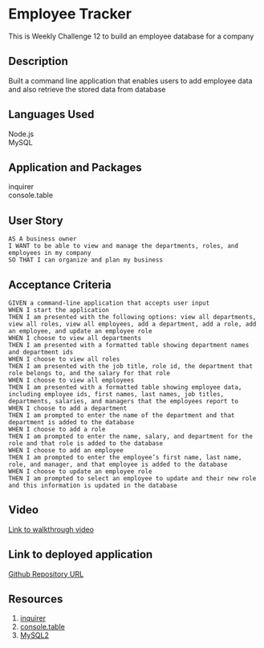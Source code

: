 # Employee Tracker
This is Weekly Challenge 12 to build an employee database for a company

## Description
Built a command line application that enables users to add employee data and also retrieve the stored data from database

## Languages Used
Node.js  
MySQL

## Application and Packages
inquirer  
console.table  

## User Story

```
AS A business owner
I WANT to be able to view and manage the departments, roles, and employees in my company
SO THAT I can organize and plan my business
```

## Acceptance Criteria

```
GIVEN a command-line application that accepts user input
WHEN I start the application
THEN I am presented with the following options: view all departments, view all roles, view all employees, add a department, add a role, add an employee, and update an employee role
WHEN I choose to view all departments
THEN I am presented with a formatted table showing department names and department ids
WHEN I choose to view all roles
THEN I am presented with the job title, role id, the department that role belongs to, and the salary for that role
WHEN I choose to view all employees
THEN I am presented with a formatted table showing employee data, including employee ids, first names, last names, job titles, departments, salaries, and managers that the employees report to
WHEN I choose to add a department
THEN I am prompted to enter the name of the department and that department is added to the database
WHEN I choose to add a role
THEN I am prompted to enter the name, salary, and department for the role and that role is added to the database
WHEN I choose to add an employee
THEN I am prompted to enter the employee’s first name, last name, role, and manager, and that employee is added to the database
WHEN I choose to update an employee role
THEN I am prompted to select an employee to update and their new role and this information is updated in the database
```

## Video

[Link to walkthrough video](https://drive.google.com/file/d/1TQ1TVZ0BO-KAIJngwEACGJvoHwYsRrwp/view)

## Link to deployed application

[Github Repository URL](https://github.com/sahityakat/employeeTracker)

## Resources

1. [inquirer](https://www.npmjs.com/package/inquirer)
2. [console.table](https://www.npmjs.com/package/console.table)
3. [MySQL2](https://www.npmjs.com/package/mysql2)


